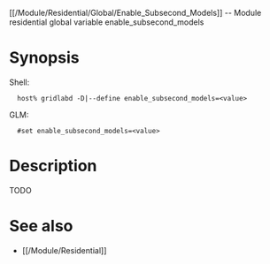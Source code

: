 [[/Module/Residential/Global/Enable_Subsecond_Models]] -- Module residential global variable enable_subsecond_models

# Synopsis
Shell:
~~~
  host% gridlabd -D|--define enable_subsecond_models=<value>
~~~
GLM:
~~~
  #set enable_subsecond_models=<value>
~~~

# Description

TODO

# See also
* [[/Module/Residential]]
